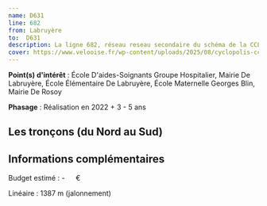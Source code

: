 ```yaml
---
name: D631
line: 682
from: Labruyère
to:  D631 
description: La ligne 682, réseau reseau secondaire du schéma de la CCLVD (tronçon 82) concerne Labruyère - D631
cover: https://www.velooise.fr/wp-content/uploads/2025/08/cyclopolis-cclvd-82.jpg
---
```


**Point(s) d'intérêt** : École D'aides-Soignants Groupe Hospitalier, Mairie De Labruyère, École Élémentaire De Labruyère, École Maternelle Georges Blin, Mairie De Rosoy

**Phasage** : Réalisation en 2022 + 3 - 5 ans

## Les tronçons (du Nord au Sud)

## Informations complémentaires

Budget estimé :  -   € 

Linéaire : 1387 m (jalonnement)

